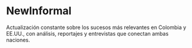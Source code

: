 # NewInformal
Actualización constante sobre los sucesos más relevantes en Colombia y EE.UU., con análisis, reportajes y entrevistas que conectan ambas naciones.
